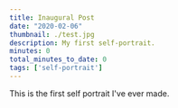 ```yaml
---
title: Inaugural Post
date: "2020-02-06"
thumbnail: ./test.jpg
description: My first self-portrait.
minutes: 0
total_minutes_to_date: 0
tags: ['self-portrait']
---
```


This is the first self portrait I've ever made.
